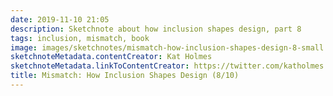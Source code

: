 ```yaml
---
date: 2019-11-10 21:05
description: Sketchnote about how inclusion shapes design, part 8
tags: inclusion, mismatch, book
image: images/sketchnotes/mismatch-how-inclusion-shapes-design-8-small.jpg
sketchnoteMetadata.contentCreator: Kat Holmes
sketchnoteMetadata.linkToContentCreator: https://twitter.com/katholmes
title: Mismatch: How Inclusion Shapes Design (8/10)
---
```


